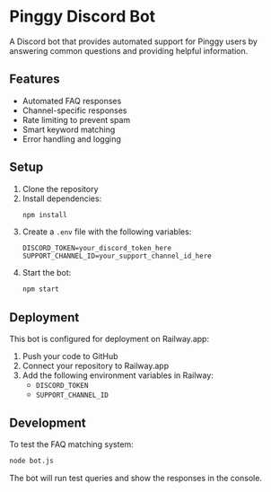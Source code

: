 # Pinggy Discord Bot

A Discord bot that provides automated support for Pinggy users by answering common questions and providing helpful information.

## Features

- Automated FAQ responses
- Channel-specific responses
- Rate limiting to prevent spam
- Smart keyword matching
- Error handling and logging

## Setup

1. Clone the repository
2. Install dependencies:
   ```bash
   npm install
   ```
3. Create a `.env` file with the following variables:
   ```
   DISCORD_TOKEN=your_discord_token_here
   SUPPORT_CHANNEL_ID=your_support_channel_id_here
   ```
4. Start the bot:
   ```bash
   npm start
   ```

## Deployment

This bot is configured for deployment on Railway.app:

1. Push your code to GitHub
2. Connect your repository to Railway.app
3. Add the following environment variables in Railway:
   - `DISCORD_TOKEN`
   - `SUPPORT_CHANNEL_ID`

## Development

To test the FAQ matching system:

```bash
node bot.js
```

The bot will run test queries and show the responses in the console.
